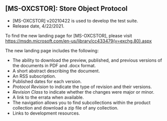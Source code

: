 ## [MS-OXCSTOR]: Store Object Protocol
- [MS-OXCSTOR] v20210422 is used to develop the test suite. 
- Release date, 4/22/2021.


To find the new landing page for [MS-OXCSTOR], please visit https://msdn.microsoft.com/en-us/library/cc433479(v=exchg.80).aspx

The new landing page includes the following:
- The ability to download the preview, published, and previous versions of the documents in PDF and .docx format.
- A short abstract describing the document.
- An RSS subscription.
- Published dates for each version.
- *Protocol Revision* to indicate the type of revision and their versions.
- *Revision Class* to indicate whether the changes were major or minor.
- A link to the errata when available.
- The navigation allows you to find subcollections within the product collection and download a zip file of any collection.
- Links to development resources.